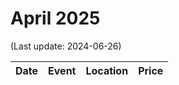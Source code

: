 # April 2025

(Last update: 2024-06-26)

| Date | Event | Location | Price |
| ---- | ----- | -------- | ----- |